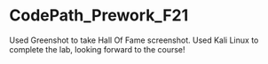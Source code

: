 # CodePath_Prework_F21
Used Greenshot to take Hall Of Fame screenshot.
Used Kali Linux to complete the lab, looking forward to the course!
